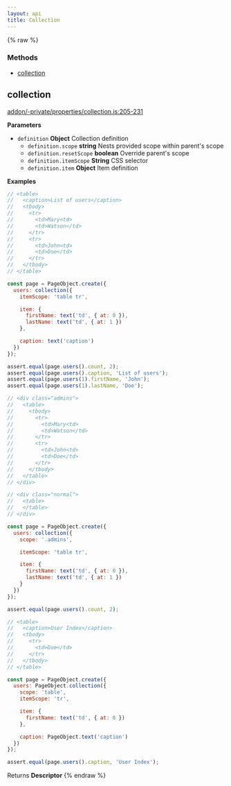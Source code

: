 ```yaml
---
layout: api
title: Collection
---
```


{% raw %}
### Methods

- [collection](#collection)

## collection

[addon/-private/properties/collection.js:205-231](undefined/blob/fffa214390f41841c5e104729fb459d2cb25b5e9/addon/-private/properties/collection.js#L205-L231 "Source code on GitHub")

**Parameters**

-   `definition` **Object** Collection definition
    -   `definition.scope` **string** Nests provided scope within parent's scope
    -   `definition.resetScope` **boolean** Override parent's scope
    -   `definition.itemScope` **String** CSS selector
    -   `definition.item` **Object** Item definition

**Examples**

```javascript
// <table>
//   <caption>List of users</caption>
//   <tbody>
//     <tr>
//       <td>Mary<td>
//       <td>Watson</td>
//     </tr>
//     <tr>
//       <td>John<td>
//       <td>Doe</td>
//     </tr>
//   </tbody>
// </table>

const page = PageObject.create({
  users: collection({
    itemScope: 'table tr',

    item: {
      firstName: text('td', { at: 0 }),
      lastName: text('td', { at: 1 })
    },

    caption: text('caption')
  })
});

assert.equal(page.users().count, 2);
assert.equal(page.users().caption, 'List of users');
assert.equal(page.users(1).firstName, 'John');
assert.equal(page.users(1).lastName, 'Doe');
```

```javascript
// <div class="admins">
//   <table>
//     <tbody>
//       <tr>
//         <td>Mary<td>
//         <td>Watson</td>
//       </tr>
//       <tr>
//         <td>John<td>
//         <td>Doe</td>
//       </tr>
//     </tbody>
//   </table>
// </div>

// <div class="normal">
//   <table>
//   </table>
// </div>

const page = PageObject.create({
  users: collection({
    scope: '.admins',

    itemScope: 'table tr',

    item: {
      firstName: text('td', { at: 0 }),
      lastName: text('td', { at: 1 })
    }
  })
});

assert.equal(page.users().count, 2);
```

```javascript
// <table>
//   <caption>User Index</caption>
//   <tbody>
//     <tr>
//       <td>Doe</td>
//     </tr>
//   </tbody>
// </table>

const page = PageObject.create({
  users: PageObject.collection({
    scope: 'table',
    itemScope: 'tr',

    item: {
      firstName: text('td', { at: 0 })
    },

    caption: PageObject.text('caption')
  })
});

assert.equal(page.users().caption, 'User Index');
```

Returns **Descriptor** 
{% endraw %}
